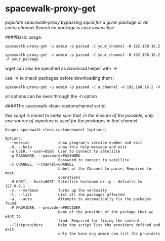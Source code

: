 spacewalk-proxy-get
===================

*populate spacewalk-proxy bypassing squid for a given package or an entire channel.Search on package is case insensitive*

####Basic usage:
~~~
spacewalk-proxy-get -u admin -p passwd -C your_channel -H 192.168.16.2
 
spacewalk-proxy-get -u admin -p passwd -C your_channel -H 192.168.16.2 -P your_package
~~~ 

wget can also be specified as download helper with `-W`

use -V to check packages before downloading them :

~~~
spacewalk-proxy-get -u admin -p passwd -C a_channel -H 192.168.16.2 -V
~~~

all options can be seen through the -h option

####The spacewalk-clean-customchannel script

*this script is meant to make sure that, in the mesure of the possible, only one source of signature is used for the packages in that channel.*

~~~
Usage: spacewalk-clean-customchannel [options]

Options:
  --version             show program's version number and exit
  -h, --help            show this help message and exit
  -u USER, --user=USER  User to connect to satellite
  -p PASSWORD, --password=PASSWORD
                        Password to connect to satellite
  -c CHANNEL, --channel=CHANNEL
                        Label of the Channel to parse. Required for most
                        operations
  -H HOST, --host=HOST  Satellite hostname or ip - defaults to 127.0.0.1
  -v, --verbose         Turns up the verbosity
  -l, --list            List all the packages affected
  -a, --auto            Attempts to automatically fix the packages found
  -P PROVIDER, --provider=PROVIDER
                        Name of the provider of the package that we want to
                        find. Required for fixing the content.
  --listproviders       Make the script list the providers defined and exit.
                        only the base org admin can list the providers
~~~
